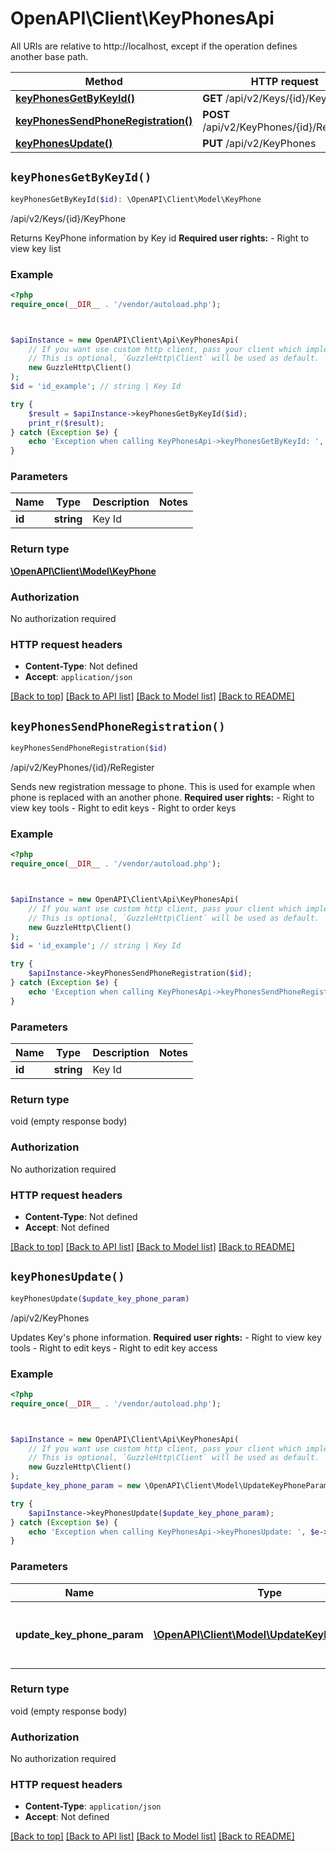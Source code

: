 # OpenAPI\Client\KeyPhonesApi

All URIs are relative to http://localhost, except if the operation defines another base path.

| Method | HTTP request | Description |
| ------------- | ------------- | ------------- |
| [**keyPhonesGetByKeyId()**](KeyPhonesApi.md#keyPhonesGetByKeyId) | **GET** /api/v2/Keys/{id}/KeyPhone | /api/v2/Keys/{id}/KeyPhone |
| [**keyPhonesSendPhoneRegistration()**](KeyPhonesApi.md#keyPhonesSendPhoneRegistration) | **POST** /api/v2/KeyPhones/{id}/ReRegister | /api/v2/KeyPhones/{id}/ReRegister |
| [**keyPhonesUpdate()**](KeyPhonesApi.md#keyPhonesUpdate) | **PUT** /api/v2/KeyPhones | /api/v2/KeyPhones |


## `keyPhonesGetByKeyId()`

```php
keyPhonesGetByKeyId($id): \OpenAPI\Client\Model\KeyPhone
```

/api/v2/Keys/{id}/KeyPhone

Returns KeyPhone information by Key id    <b>Required user rights:</b>    - Right to view key list

### Example

```php
<?php
require_once(__DIR__ . '/vendor/autoload.php');



$apiInstance = new OpenAPI\Client\Api\KeyPhonesApi(
    // If you want use custom http client, pass your client which implements `GuzzleHttp\ClientInterface`.
    // This is optional, `GuzzleHttp\Client` will be used as default.
    new GuzzleHttp\Client()
);
$id = 'id_example'; // string | Key Id

try {
    $result = $apiInstance->keyPhonesGetByKeyId($id);
    print_r($result);
} catch (Exception $e) {
    echo 'Exception when calling KeyPhonesApi->keyPhonesGetByKeyId: ', $e->getMessage(), PHP_EOL;
}
```

### Parameters

| Name | Type | Description  | Notes |
| ------------- | ------------- | ------------- | ------------- |
| **id** | **string**| Key Id | |

### Return type

[**\OpenAPI\Client\Model\KeyPhone**](../Model/KeyPhone.md)

### Authorization

No authorization required

### HTTP request headers

- **Content-Type**: Not defined
- **Accept**: `application/json`

[[Back to top]](#) [[Back to API list]](../../README.md#endpoints)
[[Back to Model list]](../../README.md#models)
[[Back to README]](../../README.md)

## `keyPhonesSendPhoneRegistration()`

```php
keyPhonesSendPhoneRegistration($id)
```

/api/v2/KeyPhones/{id}/ReRegister

Sends new registration message to phone. This is used for example when phone is replaced with an another phone.    <b>Required user rights:</b>    - Right to view key tools    - Right to edit keys    - Right to order keys

### Example

```php
<?php
require_once(__DIR__ . '/vendor/autoload.php');



$apiInstance = new OpenAPI\Client\Api\KeyPhonesApi(
    // If you want use custom http client, pass your client which implements `GuzzleHttp\ClientInterface`.
    // This is optional, `GuzzleHttp\Client` will be used as default.
    new GuzzleHttp\Client()
);
$id = 'id_example'; // string | Key Id

try {
    $apiInstance->keyPhonesSendPhoneRegistration($id);
} catch (Exception $e) {
    echo 'Exception when calling KeyPhonesApi->keyPhonesSendPhoneRegistration: ', $e->getMessage(), PHP_EOL;
}
```

### Parameters

| Name | Type | Description  | Notes |
| ------------- | ------------- | ------------- | ------------- |
| **id** | **string**| Key Id | |

### Return type

void (empty response body)

### Authorization

No authorization required

### HTTP request headers

- **Content-Type**: Not defined
- **Accept**: Not defined

[[Back to top]](#) [[Back to API list]](../../README.md#endpoints)
[[Back to Model list]](../../README.md#models)
[[Back to README]](../../README.md)

## `keyPhonesUpdate()`

```php
keyPhonesUpdate($update_key_phone_param)
```

/api/v2/KeyPhones

Updates Key's phone information.    <b>Required user rights:</b>    - Right to view key tools    - Right to edit keys    - Right to edit key access

### Example

```php
<?php
require_once(__DIR__ . '/vendor/autoload.php');



$apiInstance = new OpenAPI\Client\Api\KeyPhonesApi(
    // If you want use custom http client, pass your client which implements `GuzzleHttp\ClientInterface`.
    // This is optional, `GuzzleHttp\Client` will be used as default.
    new GuzzleHttp\Client()
);
$update_key_phone_param = new \OpenAPI\Client\Model\UpdateKeyPhoneParam(); // \OpenAPI\Client\Model\UpdateKeyPhoneParam | Parameter containing phone information and key id

try {
    $apiInstance->keyPhonesUpdate($update_key_phone_param);
} catch (Exception $e) {
    echo 'Exception when calling KeyPhonesApi->keyPhonesUpdate: ', $e->getMessage(), PHP_EOL;
}
```

### Parameters

| Name | Type | Description  | Notes |
| ------------- | ------------- | ------------- | ------------- |
| **update_key_phone_param** | [**\OpenAPI\Client\Model\UpdateKeyPhoneParam**](../Model/UpdateKeyPhoneParam.md)| Parameter containing phone information and key id | |

### Return type

void (empty response body)

### Authorization

No authorization required

### HTTP request headers

- **Content-Type**: `application/json`
- **Accept**: Not defined

[[Back to top]](#) [[Back to API list]](../../README.md#endpoints)
[[Back to Model list]](../../README.md#models)
[[Back to README]](../../README.md)
